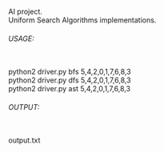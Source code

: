 AI project.<br>
Uniform Search Algorithms implementations.<br>
<h6>USAGE:</h6><br>
python2 driver.py bfs 5,4,2,0,1,7,6,8,3<br>
python2 driver.py dfs 5,4,2,0,1,7,6,8,3<br>
python2 driver.py ast 5,4,2,0,1,7,6,8,3<br>

<h6>OUTPUT:</h6><br>
output.txt
